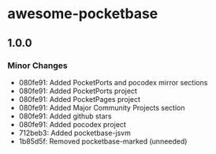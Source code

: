 # awesome-pocketbase

## 1.0.0

### Minor Changes

- 080fe91: Added PocketPorts and pocodex mirror sections
- 080fe91: Added PocketPorts project
- 080fe91: Added PocketPages project
- 080fe91: Added Major Community Projects section
- 080fe91: Added github stars
- 080fe91: Added pocodex project
- 712beb3: Added pocketbase-jsvm
- 1b85d5f: Removed pocketbase-marked (unneeded)
